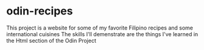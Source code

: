# odin-recipes

This project is a website for some of my favorite Filipino recipes and some international cuisines
The skills I'll demenstrate are the things I've learned in the Html section of the Odin Project
